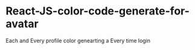 # React-JS-color-code-generate-for-avatar
Each and Every profile color genearting a Every time login 
